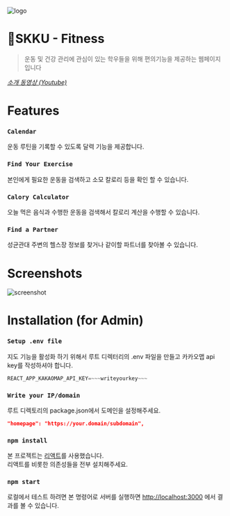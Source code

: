 ![logo](https://i.ibb.co/PMd12pf/png.png)



# :muscle:SKKU - Fitness
>운동 및 건강 관리에 관심이 있는 학우들을 위해 편의기능을 제공하는 웹페이지입니다

<i>[소개 동영상 (Youtube)](https://youtube.com)</i>

# Features
### `Calendar`
운동 루틴을 기록할 수 있도록 달력 기능을 제공합니다.
### `Find Your Exercise`
본인에게 필요한 운동을 검색하고 소모 칼로리 등을 확인 할 수 있습니다.
### `Calory Calculator`
오늘 먹은 음식과 수행한 운동을 검색해서 칼로리 계산을 수행할 수 있습니다.
### `Find a Partner`
성균관대 주변의 헬스장 정보를 찾거나 같이할 파트너를 찾아볼 수 있습니다.

# Screenshots
![screenshot](https://i.ibb.co/8xHwLgw/map.png)

# Installation (for Admin)
### `Setup .env file`
지도 기능을 활성화 하기 위해서 루트 디렉터리의 .env 파일을 만들고 카카오맵 api key를 작성하셔야 합니다.
```javascript
REACT_APP_KAKAOMAP_API_KEY=~~~writeyourkey~~~
```

### `Write your IP/domain`
루트 디렉토리의 package.json에서 도메인을 설정해주세요.
```json
"homepage": "https://your.domain/subdomain",
```
### `npm install`
본 프로젝트는 [리액트](https://github.com/facebook/create-react-app)를 사용했습니다.\
 리액트를 비롯한 의존성들을 전부 설치해주세요.
### `npm start`

로컬에서 테스트 하려면 본 명령어로 서버를 실행하면
[http://localhost:3000](http://localhost:3000) 에서 결과를 볼 수 있습니다.

